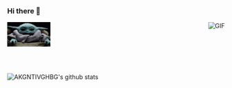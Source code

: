 ### Hi there 👋
<img src="https://github.com/hargun79/hargun79/blob/master/Assets/hi.gif" style="width: 100px;">
  <img align="right" alt="GIF" src="https://media.giphy.com/media/iIqmM5tTjmpOB9mpbn/giphy.gif" />
  
 ###      ‏‏‎ 
  
  ![AKGNTIVGHBG's github stats](https://github-readme-stats.vercel.app/api?username=AKGNTIVGHBG&show_icons=true&hide_border=true)


<!--
**AKGNTIVGHBG/AKGNTIVGHBG** is a ✨ _special_ ✨ repository because its `README.md` (this file) appears on your GitHub profile.

Here are some ideas to get you started:

- 🔭 I’m currently working on ...
- 🌱 I’m currently learning ...
- 👯 I’m looking to collaborate on ...
- 🤔 I’m looking for help with ...
- 💬 Ask me about ...
- 📫 How to reach me: ...
- 😄 Pronouns: ...
- ⚡ Fun fact: ...
-->
